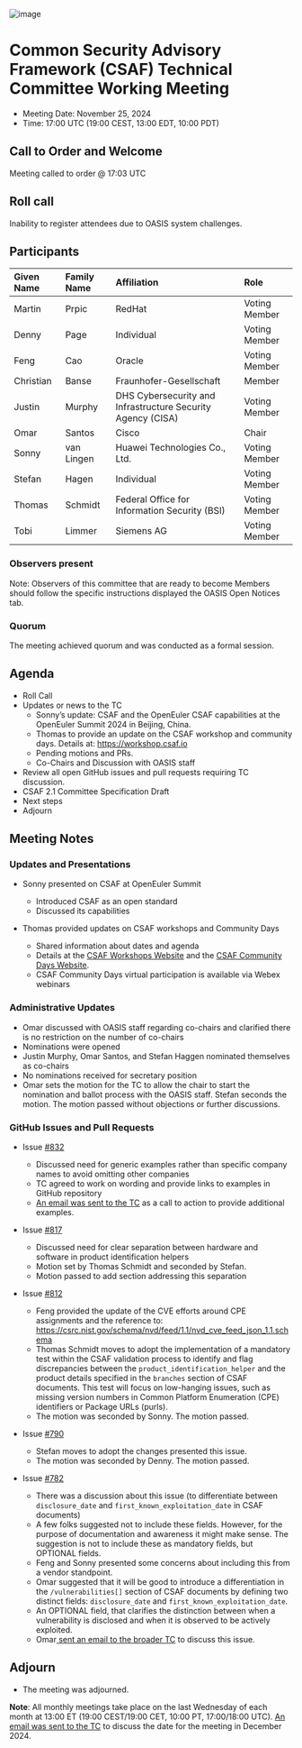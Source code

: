 ![image](https://user-images.githubusercontent.com/1690898/139102180-5c1e2583-14f1-4f58-ab2b-9e3807ed529c.png)

# Common Security Advisory Framework (CSAF) Technical Committee Working Meeting

- Meeting Date: November 25, 2024
- Time: 17:00 UTC (19:00 CEST, 13:00 EDT, 10:00 PDT)

## Call to Order and Welcome

Meeting called to order @ 17:03 UTC

## Roll call

Inability to register attendees due to OASIS system challenges.

## Participants

| Given Name | Family Name | Affiliation                                                 | Role          |
|:-----------|:------------|:------------------------------------------------------------|:--------------|
| Martin     | Prpic       | RedHat                                                      | Voting Member |
| Denny      | Page        | Individual                                                  | Voting Member |
| Feng       | Cao         | Oracle                                                      | Voting Member |
| Christian  | Banse       | Fraunhofer-Gesellschaft                                     | Member        |
| Justin     | Murphy      | DHS Cybersecurity and Infrastructure Security Agency (CISA) | Voting Member |
| Omar       | Santos      | Cisco                                                       | Chair         |
| Sonny      | van Lingen  | Huawei Technologies Co., Ltd.                               | Voting Member |
| Stefan     | Hagen       | Individual                                                  | Voting Member |
| Thomas     | Schmidt     | Federal Office for Information Security (BSI)               | Voting Member |
| Tobi       |  Limmer     | Siemens AG                                                  | Voting Member |

### Observers present

Note: Observers of this committee that are ready to become Members should follow the specific instructions displayed the OASIS Open Notices tab.

### Quorum
The meeting achieved quorum and was conducted as a formal session.

## Agenda

- Roll Call
- Updates or news to the TC
  - Sonny’s update: CSAF and the OpenEuler CSAF capabilities at the OpenEuler Summit 2024 in Beijing, China.
  - Thomas to provide an update on the CSAF workshop and community days. Details at: https://workshop.csaf.io
  - Pending motions and PRs. 
  - Co-Chairs and Discussion with OASIS staff
- Review all open GitHub issues and pull requests requiring TC discussion.
- CSAF 2.1 Committee Specification Draft
- Next steps
- Adjourn

## Meeting Notes

### Updates and Presentations
- Sonny presented on CSAF at OpenEuler Summit
  - Introduced CSAF as an open standard
  - Discussed its capabilities

- Thomas provided updates on CSAF workshops and Community Days
  - Shared information about dates and agenda
  - Details at the [CSAF Workshops Website](https://oasis-open.github.io/csaf-documentation/workshop/) and the [CSAF Community Days Website](https://oasis-open.github.io/csaf-documentation/communitydays/).
  - CSAF Community Days virtual participation is available via Webex webinars

### Administrative Updates
- Omar discussed with OASIS staff regarding co-chairs and clarified there is no restriction on the number of co-chairs
- Nominations were opened
- Justin Murphy, Omar Santos, and Stefan Haggen nominated themselves as co-chairs
- No nominations received for secretary position
- Omar sets the motion for the TC to allow the chair to start the nomination and ballot process with the OASIS staff. Stefan seconds the motion. The motion passed without objections or further discussions.

### GitHub Issues and Pull Requests

- Issue [#832](https://github.com/oasis-tcs/csaf/issues/832)
  - Discussed need for generic examples rather than specific company names to avoid omitting other companies
  - TC agreed to work on wording and provide links to examples in GitHub repository
  - [An email was sent to the TC](https://groups.oasis-open.org/discussion/call-to-action-for-832) as a call to action to provide additional examples.

- Issue [#817](https://github.com/oasis-tcs/csaf/issues/817)
  - Discussed need for clear separation between hardware and software in product identification helpers
  - Motion set by Thomas Schmidt and seconded by Stefan.
  - Motion passed to add section addressing this separation

- Issue [#812](https://github.com/oasis-tcs/csaf/issues/812)
  - Feng provided the update of the CVE efforts around CPE assignments and the reference to: https://csrc.nist.gov/schema/nvd/feed/1.1/nvd_cve_feed_json_1.1.schema
  - Thomas Schmidt moves to adopt the implementation of a mandatory test within the CSAF validation process to identify and flag discrepancies between the `product_identification_helper` and the product details specified in the `branches` section of CSAF documents. This test will focus on low-hanging issues, such as missing version numbers in Common Platform Enumeration (CPE) identifiers or Package URLs (purls).
  - The motion was seconded by Sonny. The motion passed.

- Issue [#790](https://github.com/oasis-tcs/csaf/issues/790)
  - Stefan moves to adopt the changes presented this issue.
  - The motion was seconded by Denny. The motion passed. 

- Issue [#782](https://github.com/oasis-tcs/csaf/issues/782)
  - There was a discussion about this issue (to differentiate between `disclosure_date` and `first_known_exploitation_date` in CSAF documents)
  - A few folks suggested not to include these fields. However, for the purpose of documentation and awareness it might make sense. The suggestion is not to include these as mandatory fields, but OPTIONAL fields.
  - Feng and Sonny presented some concerns about including this from a vendor standpoint.
  - Omar suggested that it will be good to introduce a differentiation in the `/vulnerabilities[]` section of CSAF documents by defining two distinct fields: `disclosure_date` and `first_known_exploitation_date`.
  - An OPTIONAL field, that clarifies the distinction between when a vulnerability is disclosed and when it is observed to be actively exploited.  
  - Omar[ sent an email to the broader TC](https://groups.oasis-open.org/discussion/issue-782-differentiate-betweendisclosure-dateandfirst-known-exploitation-datein-csaf-documents) to discuss this issue.
 

## Adjourn

- The meeting was adjourned.

**Note**: All monthly meetings take place on the last Wednesday of each month at 13:00 ET (19:00 CEST/19:00 CET, 10:00 PT, 17:00/18:00 UTC).
[An email was sent to the TC](https://groups.oasis-open.org/discussion/tc-meeting-in-december-2024) to discuss the date for the meeting in December 2024.  
